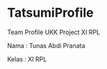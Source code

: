# TatsumiProfile





Team Profile UKK Project XI RPL




Nama : Tunas Abdi Pranata





Kelas : XI RPL

